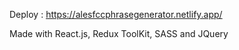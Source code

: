 Deploy : https://alesfccphrasegenerator.netlify.app/

Made with React.js, Redux ToolKit, SASS and JQuery
